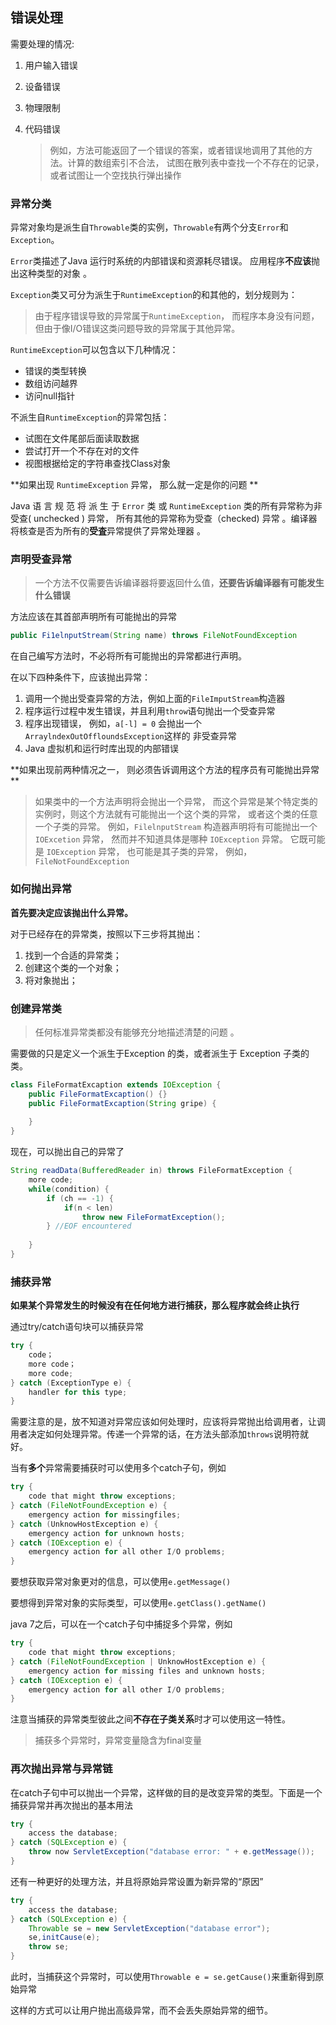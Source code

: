 ## 错误处理

需要处理的情况:

1. 用户输入错误

2. 设备错误

3. 物理限制

4. 代码错误

   > 例如，方法可能返回了一个错误的答案，或者错误地调用了其他的方法。计算的数组索引不合法， 试图在散列表中查找一个不存在的记录， 或者试图让一个空找执行弹出操作

### 异常分类

异常对象均是派生自` Throwable `类的实例，`Throwable`有两个分支`Error`和`Exception`。

`Error`类描述了Java 运行时系统的内部错误和资源耗尽错误。 应用程序**不应该**抛出这种类型的对象 。

`Exception`类又可分为派生于`RuntimeException`的和其他的，划分规则为：

> 由于程序错误导致的异常属于`RuntimeException`， 而程序本身没有问题，但由于像I/O错误这类问题导致的异常属于其他异常。

`RuntimeException`可以包含以下几种情况：

- 错误的类型转换
- 数组访问越界
- 访问null指针

不派生自`RuntimeException`的异常包括：

- 试图在文件尾部后面读取数据
- 尝试打开一个不存在对的文件
- 视图根据给定的字符串查找Class对象

**如果出现 `RuntimeException` 异常， 那么就一定是你的问题 **

Java 语 言 规 范 将 派 生 于 `Error` 类 或 `RuntimeException` 类的所有异常称为非受查( unchecked ) 异常， 所有其他的异常称为受查（checked) 异常 。编译器将核查是否为所有的**受査**异常提供了异常处理器 。

### 声明受查异常

> 一个方法不仅需要告诉编译器将要返回什么值，**还要告诉编译器有可能发生什么错误** 

方法应该在其首部声明所有可能抛出的异常

```java
public Fi1elnputStream(String name) throws FileNotFoundException
```

在自己编写方法时，不必将所有可能抛出的异常都进行声明。

在以下四种条件下，应该抛出异常：

1. 调用一个抛出受查异常的方法，例如上面的`FileImputStream`构造器
2. 程序运行过程中发生错误，并且利用`throw`语句抛出一个受查异常
3. 程序出现错误， 例如，`a[-l] = 0` 会抛出一个`ArraylndexOutOffloundsException`这样的
   非受查异常
4. Java 虚拟机和运行时库出现的内部错误 

**如果出现前两种情况之一， 则必须告诉调用这个方法的程序员有可能抛出异常 **

> 如果类中的一个方法声明将会抛出一个异常， 而这个异常是某个特定类的实例时，则这个方法就有可能抛出一个这个类的异常， 或者这个类的任意一个子类的异常。 例如，`FilelnputStream` 构造器声明将有可能抛出一个 `IOExcetion` 异常， 然而并不知道具体是哪种 `IOException` 异常。 它既可能是 `IOException` 异常， 也可能是其子类的异常， 例如，`FileNotFoundException` 

### 如何抛出异常

**首先要决定应该抛出什么异常。**

对于已经存在的异常类，按照以下三步将其抛出：

1. 找到一个合适的异常类；
2. 创建这个类的一个对象；
3. 将对象抛出；

### 创建异常类

> 任何标准异常类都没有能够充分地描述清楚的问题 。

需要做的只是定义一个派生于Exception 的类，或者派生于 Exception 子类的类。

```java
class FileFormatExcaption extends IOException {
    public FileFormatExcaption() {}
    public FileFormatExcaption(String gripe) {
        
    }
}
```

现在，可以抛出自己的异常了

```java
String readData(BufferedReader in) throws FileFormatException {
    more code;
    while(condition) {
        if (ch == -1) {
            if(n < len) 
                throw new FileFormatException();
        } //EOF encountered
            
    }
}
```



### 捕获异常

**如果某个异常发生的时候没有在任何地方进行捕获，那么程序就会终止执行**

通过try/catch语句块可以捕获异常

```java
try {
    code；
    more code；
    more code;
} catch (ExceptionType e) {
    handler for this type;
}
```

需要注意的是，放不知道对异常应该如何处理时，应该将异常抛出给调用者，让调用者决定如何处理异常。传递一个异常的话，在方法头部添加`throws`说明符就好。

当有**多个**异常需要捕获时可以使用多个catch子句，例如

```java
try {
    code that might throw exceptions;
} catch (FileNotFoundException e) {
    emergency action for missingfiles;
} catch (UnknowHostException e) {
    emergency action for unknown hosts;
} catch (IOException e) {
    emergency action for all other I/O problems;
}
```

要想获取异常对象更对的信息，可以使用`e.getMessage()`

要想得到异常对象的实际类型，可以使用`e.getClass().getName()`

java 7之后，可以在一个catch子句中捕捉多个异常，例如

```java
try {
    code that might throw exceptions;
} catch (FileNotFoundException | UnknowHostException e) {
    emergency action for missing files and unknown hosts;
} catch (IOException e) {
    emergency action for all other I/O problems;
}
```

注意当捕获的异常类型彼此之间**不存在子类关系**时才可以使用这一特性。

> 捕获多个异常时，异常变量隐含为final变量

### 再次抛出异常与异常链

在catch子句中可以抛出一个异常，这样做的目的是改变异常的类型。下面是一个捕获异常并再次抛出的基本用法

```java
try {
    access the database;
} catch (SQLException e) {
    throw now ServletException("database error: " + e.getMessage());
}
```

还有一种更好的处理方法，并且将原始异常设置为新异常的“原因”

```java
try {
    access the database;
} catch (SQLException e) {
    Throwable se = new ServletException("database error");
    se,initCause(e);
    throw se;
}
```

此时，当捕获这个异常时，可以使用`Throwable e = se.getCause()`来重新得到原始异常

这样的方式可以让用户抛出高级异常，而不会丢失原始异常的细节。